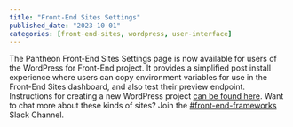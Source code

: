 ```yaml
---
title: "Front-End Sites Settings"
published_date: "2023-10-01"
categories: [front-end-sites, wordpress, user-interface]
---
```

The Pantheon Front-End Sites Settings page is now available for users of the WordPress for Front-End project. It provides a simplified post install experience where users can copy environment variables for use in the Front-End Sites dashboard, and also test their preview endpoint. Instructions for creating a new WordPress project [can be found here](https://decoupledkit.pantheon.io/docs/backend-starters/decoupled-wordpress/creating-a-new-project).
Want to chat more about these kinds of sites? Join the [#front-end-frameworks](https://pantheon-community.slack.com/archives/C01DXGMFZFB) Slack Channel.
